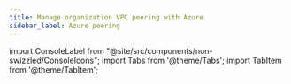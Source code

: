 ```yaml
---
title: Manage organization VPC peering with Azure
sidebar_label: Azure peering
---
```


import ConsoleLabel from "@site/src/components/non-swizzled/ConsoleIcons";
import Tabs from '@theme/Tabs';
import TabItem from '@theme/TabItem';
